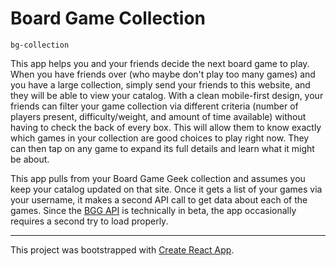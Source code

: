 # Board Game Collection
`bg-collection`

This app helps you and your friends decide the next board game to play. When you have friends over (who maybe don't play too many games) and you have a large collection, simply send your friends to this website, and they will be able to view your catalog. With a clean mobile-first design, your friends can filter your game collection via different criteria (number of players present, difficulty/weight, and amount of time available) without having to check the back of every box. This will allow them to know exactly which games in your collection are good choices to play right now. They can then tap on any game to expand its full details and learn what it might be about.

This app pulls from your Board Game Geek collection and assumes you keep your catalog updated on that site. Once it gets a list of your games via your username, it makes a second API call to get data about each of the games. Since the [BGG API](https://boardgamegeek.com/wiki/page/BGG_XML_API2) is technically in beta, the app occasionally requires a second try to load properly.

---

This project was bootstrapped with [Create React App](https://github.com/facebook/create-react-app).
